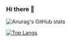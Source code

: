 ### Hi there 👋
![Anurag's GitHub stats](https://github-readme-stats.vercel.app/api?username=salahashraf253&theme=radical&show_icons=true)

[![Top Langs](https://github-readme-stats.vercel.app/api/top-langs/?username=salahashraf253&theme=radical)](https://github.com/anuraghazra/github-readme-stats)


